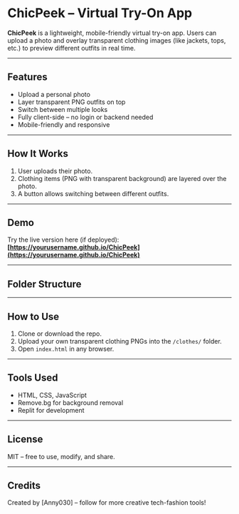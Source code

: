 # ChicPeek – Virtual Try-On App

**ChicPeek** is a lightweight, mobile-friendly virtual try-on app. Users can upload a photo and overlay transparent clothing images (like jackets, tops, etc.) to preview different outfits in real time.

---

## Features
- Upload a personal photo
- Layer transparent PNG outfits on top
- Switch between multiple looks
- Fully client-side – no login or backend needed
- Mobile-friendly and responsive

---

## How It Works
1. User uploads their photo.
2. Clothing items (PNG with transparent background) are layered over the photo.
3. A button allows switching between different outfits.

---

## Demo
Try the live version here (if deployed):  
**[https://yourusername.github.io/ChicPeek](https://yourusername.github.io/ChicPeek)**

---

## Folder Structure




---

## How to Use
1. Clone or download the repo.
2. Upload your own transparent clothing PNGs into the `/clothes/` folder.
3. Open `index.html` in any browser.

---

## Tools Used
- HTML, CSS, JavaScript
- Remove.bg for background removal
- Replit for development

---

## License
MIT – free to use, modify, and share.

---

## Credits
Created by [Anny030] – follow for more creative tech-fashion tools!

